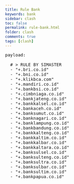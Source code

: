 ```yaml
---
title: Rule Bank
keywords: bank
sidebar: clash
toc: false
permalink: rule-bank.html
folder: clash
comments: true
tags: [clash]
---
```


<pre id="myPreTag">payload:

  # > RULE BY SIMASTER
  - "+.bri.co.id"
  - "+.bni.co.id"
  - "+.klikbca.com"
  - "+.mandiri.co.id"
  - "+.bankbsi.co.id"
  - "+.cimbniaga.co.id"
  - "+.bankjateng.co.id"
  - "+.bankkalsel.co.id"
  - "+.bankaceh.co.id"
  - "+.banksumut.co.id"
  - "+.banknagari.co.id"
  - "+.banklampung.co.id"
  - "+.bankbandung.co.id"
  - "+.bankkalteng.co.id"
  - "+.bankkaltim.co.id"
  - "+.bankkalbar.co.id"
  - "+.bankkaltara.co.id"
  - "+.banksulsel.co.id"
  - "+.banksulteng.co.id"
  - "+.banksultra.co.id"
  - "+.banksulbar.co.id"
  - "+.banksultim.co.id"
  - "+.bankpapua.co.id"
</pre>
